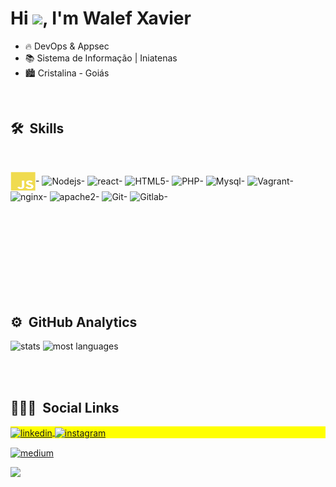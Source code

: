 
<h1 align="left">Hi <img src="https://raw.githubusercontent.com/kaueMarques/kaueMarques/master/hi.gif" width="30px">, I'm Walef Xavier</h1>

- 🔥 DevOps & Appsec 
- 📚 Sistema de Informação | Iniatenas
- 🏙️ Cristalina - Goiás

<br> 

## 🛠 &nbsp;Skills

<div style="display: inline_block"><br>
  

  <img align="center" alt="js" height="30" width="40" src="https://raw.githubusercontent.com/devicons/devicon/master/icons/javascript/javascript-plain.svg">-
  <img align="center" alt="Nodejs" height="30" width="40" src="https://cdn.jsdelivr.net/gh/devicons/devicon/icons/nodejs/nodejs-original.svg"/>-
  <img align="center" alt="react" height="30" width="40" src="https://cdn.jsdelivr.net/gh/devicons/devicon/icons/react/react-original.svg"/>-
  <img align="center" alt="HTML5" height="30" width="40" src="https://cdn.jsdelivr.net/gh/devicons/devicon/icons/html5/html5-original.svg"/>-
  <img align="center" alt="PHP" height="30" width="40" src="https://cdn.jsdelivr.net/gh/devicons/devicon/icons/php/php-original.svg"/>-
  <img align="center" alt="Mysql" height="30" width="40" src="https://cdn.jsdelivr.net/gh/devicons/devicon/icons/mysql/mysql-original-wordmark.svg"/>-
  <img align="center" alt="Vagrant" height="30" width="40" src="https://cdn.jsdelivr.net/gh/devicons/devicon/icons/vagrant/vagrant-original.svg"/>-
  <img align="center" alt="nginx" height="30" width="40" src="https://cdn.jsdelivr.net/gh/devicons/devicon/icons/nginx/nginx-original.svg"/>-
  <img align="center" alt="apache2" height="30" width="40" src="https://cdn.jsdelivr.net/gh/devicons/devicon/icons/apache/apache-original.svg"/>-
  <img align="center" alt="Git" height="30" width="40" src="https://cdn.jsdelivr.net/gh/devicons/devicon/icons/git/git-original.svg"/>-
  <img align="center" alt="Gitlab" height="30" width="40" src="https://cdn.jsdelivr.net/gh/devicons/devicon/icons/gitlab/gitlab-original.svg"/>-
 
  
  
</div>
  
<br><br>
<br><br>
<br><br>
<br><br>

## ⚙️ &nbsp;GitHub Analytics

<p align="left">
<img width="530em" src="https://github-readme-stats.vercel.app/api?username=dvbliw&show_icons=true&theme=apprentice" alt="stats"/>
<img width="530em" src="https://github-readme-stats.vercel.app/api/top-langs/?username=dvbliw&layout=compact&theme=apprentice" alt="most languages"/>
</p>

<br><br>

## 👨🏽‍🦲 &nbsp;Social Links

<p align="left" style="background:yellow">
<a href="https://www.linkedin.com/in/walefxavier/" target="_blank">
  <img align="center" src="https://img.shields.io/badge/-dvbliw-05122A?style=flat&logo=linkedin" alt="linkedin"/>
</a>
<a href="https://instagram.com/dabliw1st" target="_blank">
 <img align="center" src="https://img.shields.io/badge/-dvbliw-05122A?style=flat&logo=instagram" alt="instagram"/>
</a>
</p>

<a href="https://medium.com/@jdabliw" target="_blank">
 <img align="center" src="https://img.shields.io/badge/Medium-12100E?style=for-the-badge&logo=medium&logoColor=white" alt="medium"/>
</a>
</p>


<img width="1000em" src="https://github.com/saadeghi/saadeghi/blob/master/dino.gif?raw=true" />
